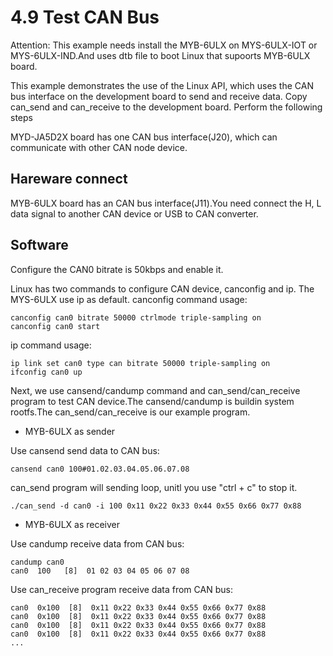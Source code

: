 # 4.9 Test CAN Bus

Attention: This example needs install the MYB-6ULX on MYS-6ULX-IOT or MYS-6ULX-IND.And uses dtb file to boot Linux that supoorts MYB-6ULX board.

This example demonstrates the use of the Linux API, which uses the CAN bus interface on the development board to send and receive data. Copy can_send and can_receive to the development board. Perform the following steps

MYD-JA5D2X board has one CAN bus interface(J20), which can communicate with other CAN node device.

## Hareware connect
MYB-6ULX board has an CAN bus interface(J11).You need connect the H, L data signal to another CAN device or USB to CAN converter.

## Software

Configure the CAN0 bitrate is 50kbps and enable it.

Linux has two commands to configure CAN device, canconfig and ip. The MYS-6ULX use ip as default.
canconfig command usage:
```
canconfig can0 bitrate 50000 ctrlmode triple-sampling on
canconfig can0 start
```
ip command usage:
```
ip link set can0 type can bitrate 50000 triple-sampling on
ifconfig can0 up
```

Next, we use cansend/candump command and can_send/can_receive program to test CAN device.The cansend/candump is buildin system rootfs.The can_send/can_receive is our example program.

- MYB-6ULX as sender

Use cansend send data to CAN bus:
```
cansend can0 100#01.02.03.04.05.06.07.08
```

can_send program will sending loop, unitl you use "ctrl + c" to stop it.
```
./can_send -d can0 -i 100 0x11 0x22 0x33 0x44 0x55 0x66 0x77 0x88
```

- MYB-6ULX as receiver

Use candump receive data from CAN bus:
```
candump can0
can0  100   [8]  01 02 03 04 05 06 07 08
```
Use can_receive program receive data from CAN bus:
```
can0  0x100  [8]  0x11 0x22 0x33 0x44 0x55 0x66 0x77 0x88 
can0  0x100  [8]  0x11 0x22 0x33 0x44 0x55 0x66 0x77 0x88 
can0  0x100  [8]  0x11 0x22 0x33 0x44 0x55 0x66 0x77 0x88 
can0  0x100  [8]  0x11 0x22 0x33 0x44 0x55 0x66 0x77 0x88
...
